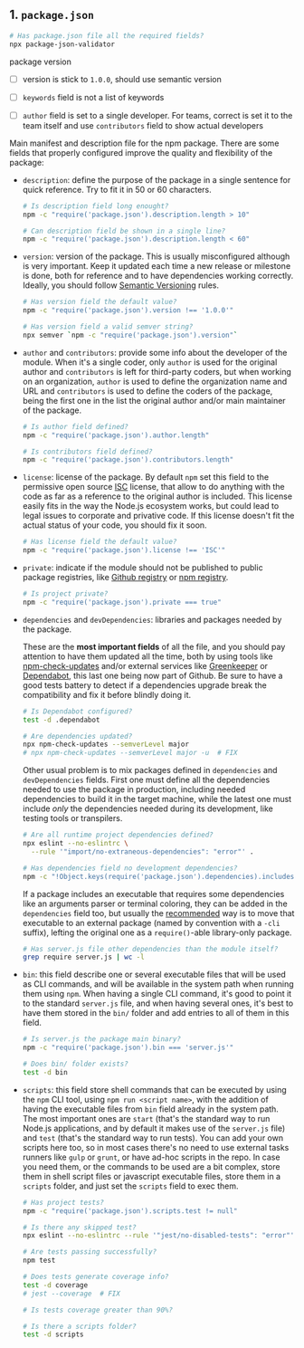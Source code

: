 ## 1. `package.json`

```sh
# Has package.json file all the required fields?
npx package-json-validator
```



package version
- [ ] version is stick to `1.0.0`, should use semantic version

- [ ] `keywords` field is not a list of keywords
- [ ] `author` field is set to a single developer. For teams, correct is set it
      to the team itself and use `contributors` field to show actual developers



Main manifest and description file for the npm package. There are some fields
that properly configured improve the quality and flexibility of the package:

- `description`: define the purpose of the package in a single sentence for
  quick reference. Try to fit it in 50 or 60 characters.

  ```sh
  # Is description field long enought?
  npm -c "require('package.json').description.length > 10"

  # Can description field be shown in a single line?
  npm -c "require('package.json').description.length < 60"
  ```

- `version`: version of the package. This is usually misconfigured although is
  very important. Keep it updated each time a new release or milestone is done,
  both for reference and to have dependencies working correctly. Ideally, you
  should follow [Semantic Versioning](https://semver.org/) rules.

  ```sh
  # Has version field the default value?
  npm -c "require('package.json').version !== '1.0.0'"

  # Has version field a valid semver string?
  npx semver `npm -c "require('package.json').version"`
  ```

- `author` and `contributors`: provide some info about the developer of the
  module. When it's a single coder, only `author` is used for the original
  author and `contributors` is left for third-party coders, but when working on
  an organization, `author` is used to define the organization name and URL and
  `contributors` is used to define the coders of the package, being the first
  one in the list the original author and/or main maintainer of the package.

  ```sh
  # Is author field defined?
  npm -c "require('package.json').author.length"

  # Is contributors field defined?
  npm -c "require('package.json').contributors.length"
  ```

- `license`: license of the package. By default `npm` set this field to the
  permissive open source [ISC](https://opensource.org/licenses/ISC) license,
  that allow to do anything with the code as far as a reference to the original
  author is included. This license easily fits in the way the Node.js ecosystem
  works, but could lead to legal issues to corporate and privative code. If this
  license doesn't fit the actual status of your code, you should fix it soon.

  ```sh
  # Has license field the default value?
  npm -c "require('package.json').license !== 'ISC'"
  ```

- `private`: indicate if the module should not be published to public package
  registries, like [Github registry](https://github.com/features/packages) or
  [npm registry](https://www.npmjs.com).

  ```sh
  # Is project private?
  npm -c "require('package.json').private === true"
  ```

- `dependencies` and `devDependencies`: libraries and packages needed by the
  package.

  These are the **most important fields** of all the file, and you should pay
  attention to have them updated all the time, both by using tools like
  [npm-check-updates](https://github.com/tjunnone/npm-check-updates) and/or
  external services like [Greenkeeper](https://greenkeeper.io/) or
  [Dependabot](https://dependabot.com/), this last one being now part of Github.
  Be sure to have a good tests battery to detect if a dependencies upgrade break
  the compatibility and fix it before blindly doing it.

  ```sh
  # Is Dependabot configured?
  test -d .dependabot

  # Are dependencies updated?
  npx npm-check-updates --semverLevel major
  # npx npm-check-updates --semverLevel major -u  # FIX
  ```

  Other usual problem is to mix packages defined in `dependencies` and
  `devDependencies` fields. First one must define all the dependencies needed
  to use the package in production, including needed dependencies to build it in
  the target machine, while the latest one must include *only* the dependencies
  needed during its development, like testing tools or transpilers.

  ```sh
  # Are all runtime project dependencies defined?
  npx eslint --no-eslintrc \
    --rule '"import/no-extraneous-dependencies": "error"' .

  # Has dependencies field no development dependencies?
  npm -c "!Object.keys(require('package.json').dependencies).includes('babel-cli')"
  ```

  If a package includes an executable that requires some dependencies like an
  arguments parser or terminal coloring, they can be added in the `dependencies`
  field too, but usually the
  [recommended](https://github.com/npm/npm/issues/3739#issuecomment-22076022)
  way is to move that executable to an external package (named by convention
  with a `-cli` suffix), lefting the original one as a `require()`-able
  library-only package.

  ```sh
  # Has server.js file other dependencies than the module itself?
  grep require server.js | wc -l
  ```

- `bin`: this field describe one or several executable files that will be used
  as CLI commands, and will be available in the system path when running them
  using `npm`. When having a single CLI command, it's good to point it to the
  standard `server.js` file, and when having several ones, it's best to have
  them stored in the `bin/` folder and add entries to all of them in this field.

  ```sh
  # Is server.js the package main binary?
  npm -c "require('package.json').bin === 'server.js'"

  # Does bin/ folder exists?
  test -d bin
  ```

- `scripts`: this field store shell commands that can be executed by using the
  `npm` CLI tool, using `npm run <script name>`, with the addition of having the
  executable files from `bin` field already in the system path. The most
  important ones are `start` (that's the standard way to run Node.js
  applications, and by default it makes use of the `server.js` file) and `test`
  (that's the standard way to run tests). You can add your own scripts here too,
  so in most cases there's no need to use external tasks runners like `gulp` or
  `grunt`, or have ad-hoc scripts in the repo. In case you need them, or the
  commands to be used are a bit complex, store them in shell script files or
  javascript executable files, store them in a `scripts` folder, and just set
  the `scripts` field to exec them.

  ```sh
  # Has project tests?
  npm -c "require('package.json').scripts.test != null"

  # Is there any skipped test?
  npx eslint --no-eslintrc --rule '"jest/no-disabled-tests": "error"' .

  # Are tests passing successfully?
  npm test

  # Does tests generate coverage info?
  test -d coverage
  # jest --coverage  # FIX

  # Is tests coverage greater than 90%?

  # Is there a scripts folder?
  test -d scripts
  ```
